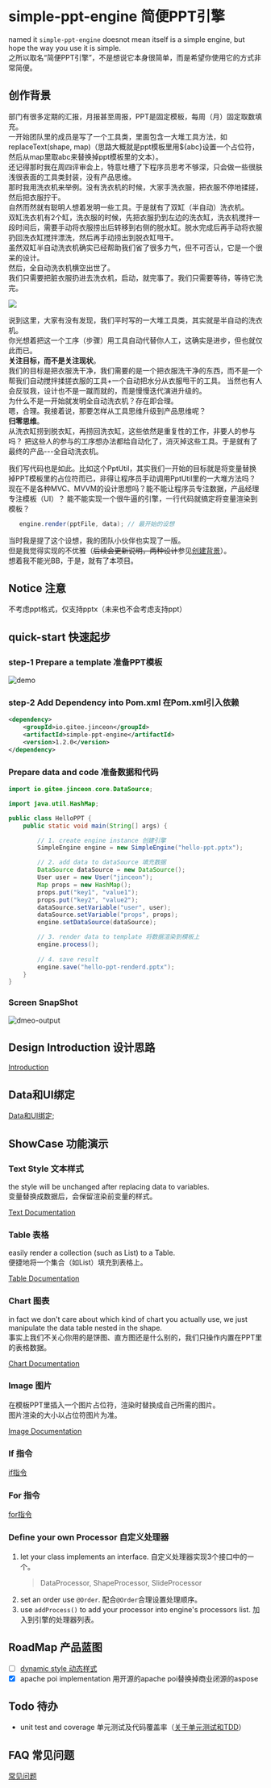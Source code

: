 # simple-ppt-engine 简便PPT引擎
named it `simple-ppt-engine` doesnot mean itself is a simple engine,
but hope the way you use it is simple.  
之所以取名“简便PPT引擎”，不是想说它本身很简单，而是希望你使用它的方式非常简便。

## 创作背景
部门有很多定期的汇报，月报甚至周报，PPT是固定模板，每周（月）固定取数填充。   
一开始团队里的成员是写了一个工具类，里面包含一大堆工具方法，如replaceText(shape, map)（思路大概就是ppt模板里用${abc}设置一个占位符，然后从map里取abc来替换掉ppt模板里的文本）。   
还记得那时我在周四评审会上，特意吐槽了下程序员思考不够深，只会做一些很肤浅很表面的工具类封装，没有产品思维。   
那时我用洗衣机来举例。没有洗衣机的时候，大家手洗衣服，把衣服不停地揉搓，然后把衣服拧干。   
自然而然就有聪明人想着发明一些工具。于是就有了双缸（半自动）洗衣机。   
双缸洗衣机有2个缸，洗衣服的时候，先把衣服扔到左边的洗衣缸，洗衣机搅拌一段时间后，需要手动将衣服捞出后转移到右侧的脱水缸。脱水完成后再手动将衣服扔回洗衣缸搅拌漂洗，然后再手动捞出到脱衣缸甩干。   
虽然双缸半自动洗衣机确实已经帮助我们省了很多力气，但不可否认，它是一个很呆的设计。  
然后，全自动洗衣机横空出世了。  
我们只需要把脏衣服扔进去洗衣机，启动，就完事了。我们只需要等待，等待它洗完。   

![](docs/images/semi-auto.jpg)

说到这里，大家有没有发现，我们平时写的一大堆工具类，其实就是半自动的洗衣机。  
你光想着把这一个工序（步骤）用工具自动代替你人工，这确实是进步，但也就仅此而已。  
**关注目标，而不是关注现状**。   
我们的目标是把衣服洗干净，我们需要的是一个把衣服洗干净的东西，而不是一个帮我们自动搅拌揉搓衣服的工具+一个自动把水分从衣服甩干的工具。
当然也有人会反驳我，设计也不是一蹴而就的，而是慢慢迭代演进升级的。  
为什么不是一开始就发明全自动洗衣机？存在即合理。   
嗯，合理。我接着说，那要怎样从工具思维升级到产品思维呢？   
**归零思维**。  
从洗衣缸捞到脱衣缸，再捞回洗衣缸，这些依然是重复性的工作，非要人的参与吗？
把这些人的参与的工序想办法都给自动化了，消灭掉这些工具。于是就有了最终的产品---全自动洗衣机。   

我们写代码也是如此。比如这个PptUtil，其实我们一开始的目标就是将变量替换掉PPT模板里的占位符而已，非得让程序员手动调用PptUtil里的一大堆方法吗？   
现在不是各种MVC、MVVM的设计思想吗？能不能让程序员专注数据，产品经理专注模板（UI）？
能不能实现一个很牛逼的引擎，一行代码就搞定将变量渲染到模板？   
```java
   engine.render(pptFile, data); // 最开始的设想
```
当时我是提了这个设想，我的团队小伙伴也实现了一版。   
但是我觉得实现的不优雅（~~后续会更新说明，两种设计~~参见[创建背景](./docs/background.md)）。   
想着我不能光BB，于是，就有了本项目。

## Notice 注意
不考虑ppt格式，仅支持pptx（未来也不会考虑支持ppt）
## quick-start 快速起步
### step-1 Prepare a template 准备PPT模板
![demo](docs/images/text-demo.png)

### step-2 Add Dependency into Pom.xml 在Pom.xml引入依赖
```xml
<dependency>
    <groupId>io.gitee.jinceon</groupId>
    <artifactId>simple-ppt-engine</artifactId>
    <version>1.2.0</version>
</dependency>
```

### Prepare data and code 准备数据和代码
```java
import io.gitee.jinceon.core.DataSource;

import java.util.HashMap;

public class HelloPPT {
    public static void main(String[] args) {

        // 1. create engine instance 创建引擎
        SimpleEngine engine = new SimpleEngine("hello-ppt.pptx");

        // 2. add data to dataSource 填充数据
        DataSource dataSource = new DataSource();
        User user = new User("jinceon");
        Map props = new HashMap();
        props.put("key1", "value1");
        props.put("key2", "value2");
        dataSource.setVariable("user", user);
        dataSource.setVariable("props", props);
        engine.setDataSource(dataSource);

        // 3. render data to template 将数据渲染到模板上
        engine.process();
        
        // 4. save result
        engine.save("hello-ppt-renderd.pptx");
    }
}
```
### Screen SnapShot
![dmeo-output](docs/images/demo-output.png)

## Design Introduction 设计思路
[Introduction](docs/INTRODUCTION.md)

## Data和UI绑定
[Data和UI绑定](docs/BindData.md);

## ShowCase 功能演示
### Text Style 文本样式
the style will be unchanged after replacing data to variables.   
变量替换成数据后，会保留渲染前变量的样式。

[Text Documentation](docs/processor/Text.md)
### Table 表格
easily render a collection (such as List) to a Table.  
便捷地将一个集合（如List）填充到表格上。

[Table Documentation](docs/processor/Table.md)

### Chart 图表
in fact we don't care about which kind of chart you actually use, 
we just manipulate the data table nested in the shape.  
事实上我们不关心你用的是饼图、直方图还是什么别的，我们只操作内置在PPT里的表格数据。

[Chart Documentation](docs/processor/Chart.md)

### Image 图片
在模板PPT里插入一个图片占位符，渲染时替换成自己所需的图片。  
图片渲染的大小以占位符图片为准。

[Image Documentation](docs/processor/Image.md)


### If 指令
[if指令](docs/directive/if.md)

### For 指令
[for指令](docs/directive/for.md)

### Define your own Processor 自定义处理器
1. let your class implements an interface. 自定义处理器实现3个接口中的一个。
    > DataProcessor, ShapeProcessor, SlideProcessor
2. set an order use `@Order`. 配合`@Order`合理设置处理顺序。
3. use `addProcess()` to add your processor into engine's processors list. 加入到引擎的处理器列表。

## RoadMap 产品蓝图
- [ ] [dynamic style 动态样式](docs/roadmap/dynamic-style.md)
- [x] apache poi implementation 用开源的apache poi替换掉商业闭源的aspose

## Todo 待办
- unit test and coverage 单元测试及代码覆盖率（[关于单元测试和TDD](docs/tdd.md)）

## FAQ 常见问题
[常见问题](docs/faq.md)